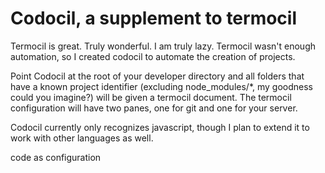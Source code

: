 # Codocil, a supplement to termocil

Termocil is great. Truly wonderful. I am truly lazy. Termocil wasn't enough automation, so I created codocil to automate the creation of projects.

Point Codocil at the root of your developer directory and all folders that have a known project identifier (excluding node_modules/\*, my goodness could you imagine?) will be given a termocil document. The termocil configuration will have two panes, one for git and one for your server.

Codocil currently only recognizes javascript, though I plan to extend it to work with other languages as well.

code as configuration
